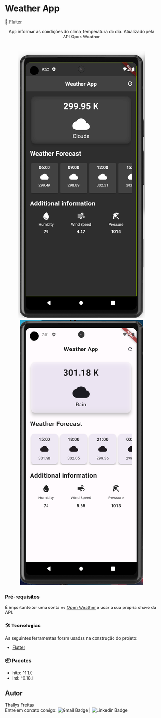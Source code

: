# Weather App

<a href="https://flutter.dev/">📲 Flutter</a>
</h1>
<p align="center"> App informar as condições do clima, temperatura do dia. Atualizado pela API Open Weather</p>

<h1 align="center">
  <img alt="WeatherDark" title="#DiarioAutista" src="./lib/assets/weather dark.png" />
  <img alt="WeatherLigth" title="#DiarioAutista" src="./lib/assets/weather ligth.png" />
</h1>

### Pré-requisitos

É importante ter uma conta no [Open Weather](https://openweathermap.org/) e usar a sua própria chave da API.

### 🛠 Tecnologias

As seguintes ferramentas foram usadas na construção do projeto:

- [Flutter](https://flutter.dev/)

### 📦 Pacotes
  - http: ^1.1.0 <br />
  - intl: ^0.18.1

## Autor
  Thallys Freitas  <br/>
  Entre em contato comigo: ![Gmail Badge](https://img.shields.io/badge/thallys%40hotmail.com-E--mail-green?style=flat-square&logo=Gmail&logoColor=white&link=mailto:thallys@hotmail.com) |
![Linkedin Badge](https://img.shields.io/badge/Thallys-LinkedIn-blue?style=flat-square&logo=Linkedin&logoColor=white&link=https://www.linkedin.com/in/thallys-freitas-87155074/)

